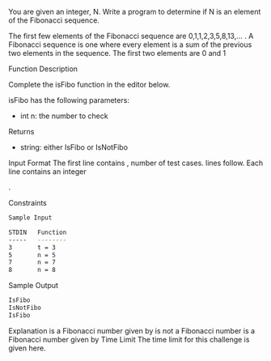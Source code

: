 You are given an integer, N. Write a program to determine if N is an element of the Fibonacci sequence.

The first few elements of the Fibonacci sequence are
0,1,1,2,3,5,8,13,... . A Fibonacci sequence is one where every element is a sum of the previous two elements in the sequence. The first two elements are 0 and 1



Function Description

Complete the isFibo function in the editor below.

isFibo has the following parameters:
- int n: the number to check

Returns
- string: either IsFibo or IsNotFibo

Input Format
The first line contains
, number of test cases.
lines follow. Each line contains an integer

.

Constraints
```sh 
Sample Input

STDIN   Function
-----   --------
3       t = 3
5       n = 5
7       n = 7
8       n = 8
```

Sample Output
```sh
IsFibo
IsNotFibo
IsFibo
```
Explanation
is a Fibonacci number given by
is not a Fibonacci number
is a Fibonacci number given by Time Limit
The time limit for this challenge is given here. 